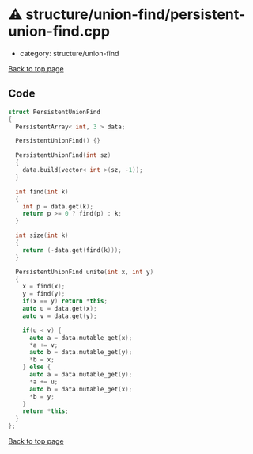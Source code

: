 <!-- mathjax config similar to math.stackexchange -->
<script type="text/javascript" async
  src="https://cdnjs.cloudflare.com/ajax/libs/mathjax/2.7.5/MathJax.js?config=TeX-MML-AM_CHTML">
</script>
<script type="text/x-mathjax-config">
  MathJax.Hub.Config({
    TeX: { equationNumbers: { autoNumber: "AMS" }},
    tex2jax: {
      inlineMath: [ ['$','$'] ],
      processEscapes: true
    },
    "HTML-CSS": { matchFontHeight: false },
    displayAlign: "left",
    displayIndent: "2em"
  });
</script>

<script type="text/javascript" src="https://cdnjs.cloudflare.com/ajax/libs/jquery/3.4.1/jquery.min.js"></script>
<script src="https://cdn.jsdelivr.net/npm/jquery-balloon-js@1.1.2/jquery.balloon.min.js" integrity="sha256-ZEYs9VrgAeNuPvs15E39OsyOJaIkXEEt10fzxJ20+2I=" crossorigin="anonymous"></script>
<script type="text/javascript" src="../../../assets/js/copy-button.js"></script>
<link rel="stylesheet" href="../../../assets/css/copy-button.css" />


# :warning: structure/union-find/persistent-union-find.cpp
* category: structure/union-find


[Back to top page](../../../index.html)



## Code
```cpp
struct PersistentUnionFind
{
  PersistentArray< int, 3 > data;

  PersistentUnionFind() {}

  PersistentUnionFind(int sz)
  {
    data.build(vector< int >(sz, -1));
  }

  int find(int k)
  {
    int p = data.get(k);
    return p >= 0 ? find(p) : k;
  }

  int size(int k)
  {
    return (-data.get(find(k)));
  }

  PersistentUnionFind unite(int x, int y)
  {
    x = find(x);
    y = find(y);
    if(x == y) return *this;
    auto u = data.get(x);
    auto v = data.get(y);

    if(u < v) {
      auto a = data.mutable_get(x);
      *a += v;
      auto b = data.mutable_get(y);
      *b = x;
    } else {
      auto a = data.mutable_get(y);
      *a += u;
      auto b = data.mutable_get(x);
      *b = y;
    }
    return *this;
  }
};

```

[Back to top page](../../../index.html)

